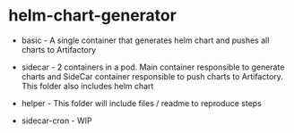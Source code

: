 # helm-chart-generator

* basic - 
A single container that generates helm chart and pushes all charts to Artifactory

* sidecar - 
2 containers in a pod. Main container responsible to generate charts and SideCar container responsible to push charts to Artifactory.
This folder also includes helm chart

* helper - 
This folder will include files / readme to reproduce steps

* sidecar-cron - 
WIP

